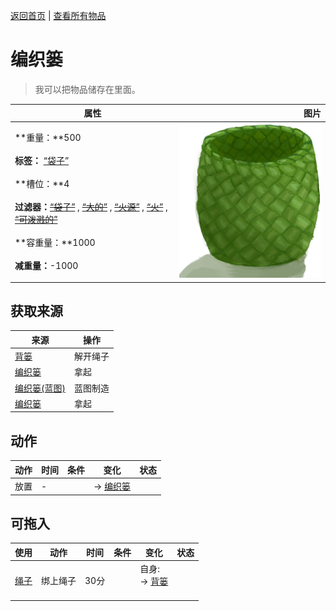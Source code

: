 [返回首页](index.md)   |  [查看所有物品](object.md)
# 编织篓  
> 我可以把物品储存在里面。  
  
  属性  |   图片   
 ----  |  ----:   
 **重量：**500<br><br>**标签：**	[“袋子”](tag_Bag.md)<br><br>**槽位：**4<br><br>**过滤器：**~~[“袋子”](tag_Bag.md)~~ , ~~[“大的”](tag_Large.md)~~ , ~~[“火源”](tag_FireSource.md)~~ , ~~[“火”](tag_Fire.md)~~ , ~~[“可泼溅的”](tag_Spillable.md)~~<br><br>**容重量：**1000<br><br>**减重量：**-1000  |  ![](Sprite/Basket.png)   
  
## 获取来源  
来源  |  操作  
----  |  ----  
[背篓](BackpackBasket.md)  |  解开绳子  
[编织篓](BasketPlaced.md)  |  拿起  
[编织篓(蓝图)](Bp_WovenBasket.md)  |  蓝图制造  
[编织篓](LuggagePlacedReference.md)  |  拿起  
## 动作  
动作  |  时间  |  条件  |  变化  |  状态  
----  |  ----  |  ----  |  ----  |  ----  
放置  |  -  |    |  → [编织篓](BasketPlaced.md)<br>  |    
## 可拖入  
使用  |  动作  |  时间  |  条件  |  变化  |  状态  
----  |  ----  |  ----  |  ----  |  ----  |  ----  
[绳子](Rope.md)  |  绑上绳子  |  30分  |    |  自身:<br>→ [背篓](BackpackBasket.md)<br><br>  |    
